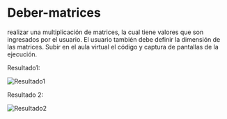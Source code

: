 # Deber-matrices
realizar una multiplicación de matrices, la cual tiene valores que son ingresados por el usuario. El usuario también debe definir la dimensión de las matrices. Subir en el aula virtual el código y captura de pantallas de la ejecución.

Resultado1: 

![Resultado1](https://user-images.githubusercontent.com/58041699/122141203-6f7b0b00-ce12-11eb-93b4-fda0b90ec333.JPG)

Resultado 2:

![Resultado2](https://user-images.githubusercontent.com/58041699/122141795-b9b0bc00-ce13-11eb-8459-f107fb16684d.JPG)

